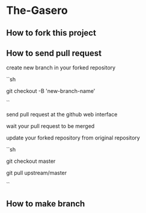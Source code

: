 
# The-Gasero

## How to fork this project

## How to send pull request

create new branch in your forked repository

``sh

git checkout -B 'new-branch-name' 

``

send pull request at the github web interface

wait your pull request to be merged

update your forked repository from original repository

``sh

git checkout master 

git pull upstream/master

``


## How to make branch

